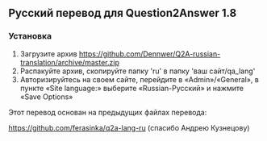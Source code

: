 ## Русский перевод для Question2Answer 1.8

### Установка

1. Загрузите архив https://github.com/Dennwer/Q2A-russian-translation/archive/master.zip
2. Распакуйте архив, скопируйте папку 'ru' в папку 'ваш сайт/qa_lang'
3. Авторизируйтесь на своем сайте, перейдите в «Admin»/«General», в пункте «Site language:» выберите «Russian-Русский» и нажмите «Save Options»

Этот перевод основан на предыдущих файлах перевода:

https://github.com/ferasinka/q2a-lang-ru (спасибо Андрею Кузнецову)
